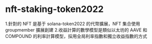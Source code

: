 # nft-staking-token2022

1.針對的 NFT 是基于 solana-token2022 的代幣擴展，NFT 集合使用 groupmember 擴展創建 2.收益計算的數學模型是類似以太坊的 AAVE 和 COMPOUND 的利率計算模型，採用全局利率指數和獨立收益指數的方式
